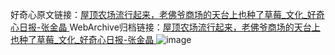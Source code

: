 好奇心原文链接：[屋顶农场流行起来，老佛爷商场的天台上也种了草莓_文化_好奇心日报-张金晶 ](https://www.qdaily.com/articles/10992.html)
WebArchive归档链接：[屋顶农场流行起来，老佛爷商场的天台上也种了草莓_文化_好奇心日报-张金晶 ](http://web.archive.org/web/20190623163455/https://www.qdaily.com/articles/10992.html)
![image](http://ww3.sinaimg.cn/large/007d5XDply1g3wgdftv2uj30u0494qou)